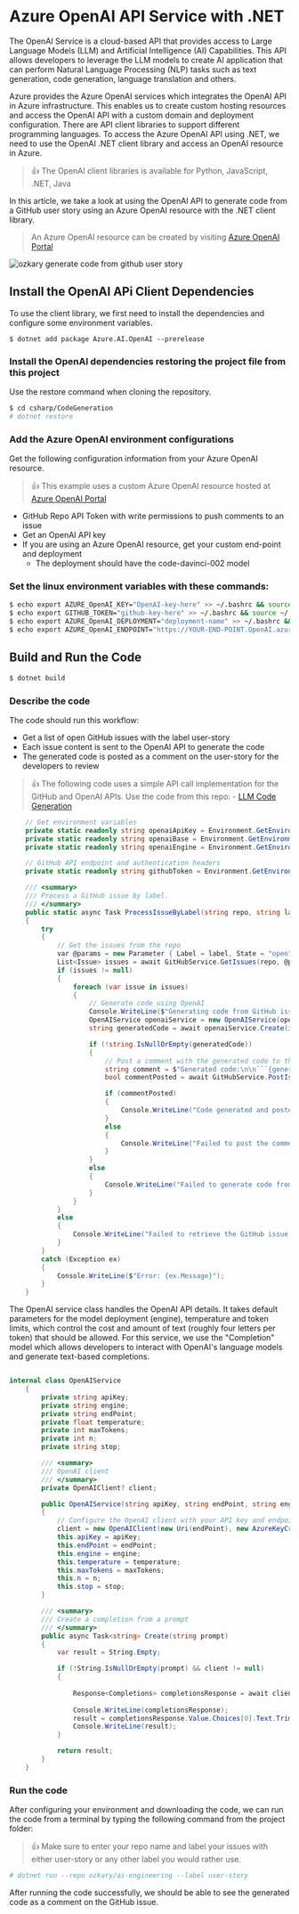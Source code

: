 # Azure OpenAI API Service with .NET

The OpenAI Service is a cloud-based API that provides access to Large Language Models (LLM) and Artificial Intelligence (AI) Capabilities. This API allows developers to leverage the LLM models to create AI application that can perform Natural Language Processing (NLP) tasks such as text generation, code generation, language translation and others.

Azure provides the Azure OpenAI services which integrates the OpenAI API in Azure infrastructure. This enables us to create custom hosting resources and access the OpenAI API with a custom domain and deployment configuration. There are API client libraries to support different programming languages. To access the Azure OpenAI API using .NET, we need to use the  OpenAI .NET client library and access an OpenAI resource in Azure.

> 👍 The OpenAI client libraries is available for Python, JavaScript, .NET, Java


In this article, we take a look at using the OpenAI API to generate code from a GitHub user story using an Azure OpenAI resource with the .NET client library. 

>  An Azure OpenAI resource can be created by visiting [Azure OpenAI Portal](https://oai.azure.com/portal)


 ![ozkary generate code from github user story](../../images/ozkary-openai-csharp-flow.png)

## Install the OpenAI APi Client Dependencies 

To use the client library, we first need to install the dependencies and configure some environment variables. 

```
$ dotnet add package Azure.AI.OpenAI --prerelease
```

### Install the OpenAI dependencies restoring the project file from this project

Use the restore command when cloning the repository.

```bash
$ cd csharp/CodeGeneration
# dotnet restore
```

### Add the Azure OpenAI environment configurations

Get the following configuration information from your Azure OpenAI resource.

> 👍 This example uses a custom Azure OpenAI resource hosted at [Azure OpenAI Portal](https://oai.azure.com/portal)

- GitHub Repo API Token with write permissions to push comments to an issue
- Get an OpenAI API key
- If you are using an Azure OpenAI resource, get your custom end-point and deployment
  - The deployment should have the code-davinci-002 model

### Set the linux environment variables with these commands:

```bash
$ echo export AZURE_OpenAI_KEY="OpenAI-key-here" >> ~/.bashrc && source ~/.bashrc
$ echo export GITHUB_TOKEN="github-key-here" >> ~/.bashrc && source ~/.bashrc
$ echo export AZURE_OpenAI_DEPLOYMENT="deployment-name" >> ~/.bashrc && source ~/.bashrc
$ echo export AZURE_OpenAI_ENDPOINT="https://YOUR-END-POINT.OpenAI.azure.com/" >> ~/.bashrc && source ~/.bashrc

```

## Build and Run the Code

```bash
$ dotnet build

```
### Describe the code

The code should run this workflow:

- Get a list of open GitHub issues with the label user-story
- Each issue content is sent to the OpenAI API to generate the code
- The generated code is posted as a comment on the user-story for the developers to review
  
> 👍 The following code uses a simple API call implementation for the GitHub and OpenAI APIs. Use the code from this repo: - [LLM Code Generation](https://github.com/ozkary/ai-engineering/tree/main/csharp/CodeGeneration)

```csharp
    // Get environment variables
    private static readonly string openaiApiKey = Environment.GetEnvironmentVariable("AZURE_OPENAI_KEY") ?? String.Empty;    
    private static readonly string openaiBase = Environment.GetEnvironmentVariable("AZURE_OPENAI_ENDPOINT") ?? String.Empty;       
    private static readonly string openaiEngine = Environment.GetEnvironmentVariable("AZURE_OPENAI_DEPLOYMENT") ?? String.Empty;           

    // GitHub API endpoint and authentication headers    
    private static readonly string githubToken = Environment.GetEnvironmentVariable("GITHUB_TOKEN") ?? String.Empty;

    /// <summary>
    /// Process a GitHub issue by label.
    /// </summary>
    public static async Task ProcessIssueByLabel(string repo, string label)
    {
        try
        {
            // Get the issues from the repo
            var @params = new Parameter { Label = label, State = "open" };              
            List<Issue> issues = await GitHubService.GetIssues(repo, @params, githubToken);
            if (issues != null)
            {
                foreach (var issue in issues)
                {
                    // Generate code using OpenAI
                    Console.WriteLine($"Generating code from GitHub issue: {issue.title} to {openaiBase}");
                    OpenAIService openaiService = new OpenAIService(openaiApiKey, openaiBase, openaiEngine);
                    string generatedCode = await openaiService.Create(issue.body ?? String.Empty);

                    if (!string.IsNullOrEmpty(generatedCode))
                    {
                        // Post a comment with the generated code to the GitHub issue
                        string comment = $"Generated code:\n\n```{generatedCode}\n```";
                        bool commentPosted = await GitHubService.PostIssueComment(repo, issue.number, comment, githubToken);

                        if (commentPosted)
                        {
                            Console.WriteLine("Code generated and posted as a comment on the GitHub issue.");
                        }
                        else
                        {
                            Console.WriteLine("Failed to post the comment on the GitHub issue.");
                        }
                    }
                    else
                    {
                        Console.WriteLine("Failed to generate code from the GitHub issue.");
                    }
                }
            }
            else
            {
                Console.WriteLine("Failed to retrieve the GitHub issue.");
            }
        }
        catch (Exception ex)
        {
            Console.WriteLine($"Error: {ex.Message}");
        }
    }

```

The OpenAI service class handles the OpenAI API details. It takes default parameters for the model deployment (engine), temperature and token limits, which control the cost and amount of text (roughly four letters per token) that should be allowed. For this service, we use the "Completion" model which allows developers to interact with OpenAI's language models and generate text-based completions.

```csharp

internal class OpenAIService
    {
        private string apiKey;
        private string engine;
        private string endPoint;
        private float temperature;
        private int maxTokens;
        private int n;
        private string stop;

        /// <summary>
        /// OpenAI client
        /// </summary>
        private OpenAIClient? client;

        public OpenAIService(string apiKey, string endPoint, string engine = "text-davinci-003", float temperature = 0.5f, int maxTokens = 350, int n = 1, string stop = "")
        {
            // Configure the OpenAI client with your API key and endpoint                 
            client = new OpenAIClient(new Uri(endPoint), new AzureKeyCredential(apiKey));
            this.apiKey = apiKey;
            this.endPoint = endPoint;            
            this.engine = engine;
            this.temperature = temperature;
            this.maxTokens = maxTokens;
            this.n = n;
            this.stop = stop;                
        }

        /// <summary>
        /// Create a completion from a prompt
        /// </summary>
        public async Task<string> Create(string prompt)
        {     
            var result = String.Empty;

            if (!String.IsNullOrEmpty(prompt) && client != null)
            {
                              
                Response<Completions> completionsResponse = await client.GetCompletionsAsync(engine, prompt);
                
                Console.WriteLine(completionsResponse);
                result = completionsResponse.Value.Choices[0].Text.Trim();                
                Console.WriteLine(result);
            }

            return result;            
        }
    }

```

### Run the code

After configuring your environment and downloading the code, we can run the code from a terminal by typing the following command from the project folder:

> 👍 Make sure to enter your repo name and label your issues with either user-story or any other label you would rather use.

```bash
# dotnet run --repo ozkary/ai-engineering --label user-story
```

After running the code successfully, we should be able to see the generated code as a comment on the GitHub issue.
